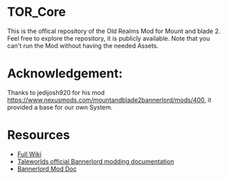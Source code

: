 # TOR_Core
This is the offical repository of the Old Realms Mod for Mount and blade 2. Feel free to explore the repository, it is publicly available. Note that you can't run the Mod without having the needed Assets.

# Acknowledgement:

Thanks to jedijosh920 for his mod https://www.nexusmods.com/mountandblade2bannerlord/mods/400, it provided a base for our own System.

# Resources
* [Full Wiki](https://github.com/TheOldRealms/TOR_Core/wiki)
* [Taleworlds official Bannerlord modding documentation](https://moddocs.bannerlord.com/)
* [Bannerlord Mod Doc](https://docs.bannerlordmodding.com/)
